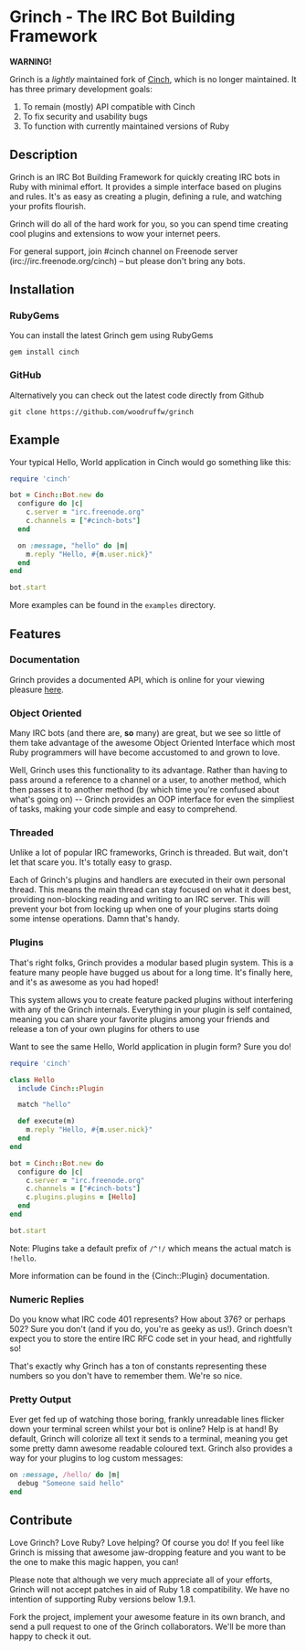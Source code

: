 Grinch - The IRC Bot Building Framework
=====================================

**WARNING!**

Grinch is a *lightly* maintained fork of [Cinch](https://github.com/cinchrb/cinch/), which
is no longer maintained. It has three primary development goals:

1. To remain (mostly) API compatible with Cinch
2. To fix security and usability bugs
3. To function with currently maintained versions of Ruby


Description
-----------

Grinch is an IRC Bot Building Framework for quickly creating IRC bots in
Ruby with minimal effort. It provides a simple interface based on plugins and
rules. It's as easy as creating a plugin, defining a rule, and watching your
profits flourish.

Grinch will do all of the hard work for you, so you can spend time creating cool
plugins and extensions to wow your internet peers.

For general support, join #cinch channel on Freenode server (irc://irc.freenode.org/cinch) – but
please don't bring any bots.

Installation
------------

### RubyGems

You can install the latest Grinch gem using RubyGems

```
gem install cinch
```

### GitHub

Alternatively you can check out the latest code directly from Github

```
git clone https://github.com/woodruffw/grinch
```

Example
-------

Your typical Hello, World application in Cinch would go something like this:

```ruby
require 'cinch'

bot = Cinch::Bot.new do
  configure do |c|
    c.server = "irc.freenode.org"
    c.channels = ["#cinch-bots"]
  end

  on :message, "hello" do |m|
    m.reply "Hello, #{m.user.nick}"
  end
end

bot.start
```

More examples can be found in the `examples` directory.

Features
--------

### Documentation

Grinch provides a documented API, which is online for your viewing pleasure
[here](http://rubydoc.info/gems/cinch/frames).

### Object Oriented

Many IRC bots (and there are, **so** many) are great, but we see so little of
them take advantage of the awesome Object Oriented Interface which most Ruby
programmers will have become accustomed to and grown to love.

Well, Grinch uses this functionality to its advantage. Rather than having to
pass around a reference to a channel or a user, to another method, which then
passes it to another method (by which time you're confused about what's
going on) -- Grinch provides an OOP interface for even the simpliest of tasks,
making your code simple and easy to comprehend.

### Threaded

Unlike a lot of popular IRC frameworks, Grinch is threaded. But wait, don't let
that scare you. It's totally easy to grasp.

Each of Grinch's plugins and handlers are executed in their own personal thread.
This means the main thread can stay focused on what it does best, providing
non-blocking reading and writing to an IRC server. This will prevent your bot
from locking up when one of your plugins starts doing some intense operations.
Damn that's handy.

### Plugins

That's right folks, Grinch provides a modular based plugin system. This is a
feature many people have bugged us about for a long time. It's finally here,
and it's as awesome as you had hoped!

This system allows you to create feature packed plugins without interfering with
any of the Grinch internals. Everything in your plugin is self contained, meaning
you can share your favorite plugins among your friends and release a ton of
your own plugins for others to use

Want to see the same Hello, World application in plugin form? Sure you do!

```ruby
require 'cinch'

class Hello
  include Cinch::Plugin

  match "hello"

  def execute(m)
    m.reply "Hello, #{m.user.nick}"
  end
end

bot = Cinch::Bot.new do
  configure do |c|
    c.server = "irc.freenode.org"
    c.channels = ["#cinch-bots"]
    c.plugins.plugins = [Hello]
  end
end

bot.start
```

Note: Plugins take a default prefix of `/^!/` which means the actual match is `!hello`.

More information can be found in the {Cinch::Plugin} documentation.

### Numeric Replies

Do you know what IRC code 401 represents? How about 376? or perhaps 502?
Sure you don't (and if you do, you're as geeky as us!). Grinch doesn't expect you
to store the entire IRC RFC code set in your head, and rightfully so!

That's exactly why Grinch has a ton of constants representing these numbers
so you don't have to remember them. We're so nice.

### Pretty Output

Ever get fed up of watching those boring, frankly unreadable lines
flicker down your terminal screen whilst your bot is online? Help is
at hand! By default, Grinch will colorize all text it sends to a
terminal, meaning you get some pretty damn awesome readable coloured
text. Grinch also provides a way for your plugins to log custom
messages:

```ruby
on :message, /hello/ do |m|
  debug "Someone said hello"
end
```

Contribute
----------

Love Grinch? Love Ruby? Love helping? Of course you do! If you feel like Grinch
is missing that awesome jaw-dropping feature and you want to be the one to
make this magic happen, you can!

Please note that although we very much appreciate all of your efforts, Grinch
will not accept patches in aid of Ruby 1.8 compatibility. We have no intention
of supporting Ruby versions below 1.9.1.

Fork the project, implement your awesome feature in its own branch, and send
a pull request to one of the Grinch collaborators. We'll be more than happy
to check it out.
